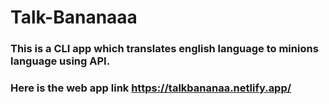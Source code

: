 # Talk-Bananaaa
### This is a CLI app which translates english language to minions language using API.

### Here is the web app link  https://talkbananaa.netlify.app/
